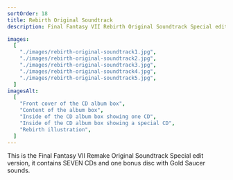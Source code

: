 ```yaml
---
sortOrder: 18
title: Rebirth Original Soundtrack
description: Final Fantasy VII Rebirth Original Soundtrack Special edit version

images:
  [
    "./images/rebirth-original-soundtrack1.jpg",
    "./images/rebirth-original-soundtrack2.jpg",
    "./images/rebirth-original-soundtrack3.jpg",
    "./images/rebirth-original-soundtrack4.jpg",
    "./images/rebirth-original-soundtrack5.jpg",
  ]
imagesAlt:
  [
    "Front cover of the CD album box",
    "Content of the album box",
    "Inside of the CD album box showing one CD",
    "Inside of the CD album box showing a special CD",
    "Rebirth illustration",
  ]
---
```


This is the Final Fantasy VII Remake Original Soundtrack Special edit version, it contains SEVEN CDs and one bonus disc with Gold Saucer sounds.
